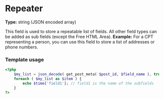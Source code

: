 # Repeater

**Type:** string (JSON encoded array)

This field is used to store a repeatable list of fields. All other field types can be added as sub fields (except the Free HTML Area).
**Example:** For a CPT representing a person, you can use this field to store a list of addresses or phone numbers.

### Template usage

```php
<?php
	$my_list = json_decode( get_post_meta( $post_id, $field_name ), true );
	foreach ( $my_list as $item ) {
		echo $time['field1']; // field1 is the name of the subfields
	}
?>
```
